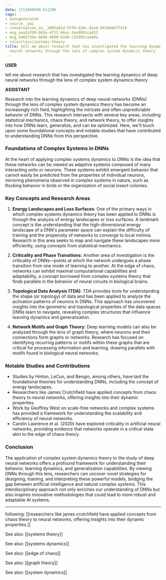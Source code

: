 ```yaml
---
date: 1711666850.611296
tags:
- autogenerated
- source__oai
- conversation_id__2803a01d-5ffd-420c-81eb-04266667f414
- msg_aaa2afd9-bb5a-4f22-b6ac-2ee9091cad13
- msg_b46b73da-bb8b-4060-b346-c31992caa9da
- colorclass/systems-theory
title: tell me about research that has investigated the learning dynamics of deep
  neural networks through the lens of complex system dynamics theory
---
```


**USER**

tell me about research that has investigated the learning dynamics of deep neural networks through the lens of complex system dynamics theory


**ASSISTANT**

Research into the learning dynamics of deep neural networks (DNNs) through the lens of complex system dynamics theory has become an increasingly rich field, highlighting the intricate and often unpredictable behavior of DNNs. This research intersects with several key areas, including statistical mechanics, chaos theory, and network theory, to offer insights into how DNNs learn, generalize, and can be optimized. Here, we'll touch upon some foundational concepts and notable studies that have contributed to understanding DNNs from this perspective.

### Foundations of Complex Systems in DNNs

At the heart of applying complex systems dynamics to DNNs is the idea that these networks can be viewed as adaptive systems composed of many interacting units or neurons. These systems exhibit emergent behavior that cannot easily be predicted from the properties of individual neurons, mirroring phenomena observed in complex systems in nature, such as flocking behavior in birds or the organization of social insect colonies.

### Key Concepts and Research Areas

1. **Energy Landscapes and Loss Surfaces**: One of the primary ways in which complex systems dynamics theory has been applied to DNNs is through the analysis of energy landscapes or loss surfaces. A landmark concept is the understanding that the high-dimensional energy landscape of a DNN's parameter space can explain the difficulty of training and the propensity of networks to converge to local minima. Research in this area seeks to map and navigate these landscapes more efficiently, using concepts from statistical mechanics.

2. **Criticality and Phase Transitions**: Another area of investigation is the criticality of DNNs—points at which the network undergoes a phase transition from one mode of learning to another. At the edge of chaos, networks can exhibit maximal computational capabilities and adaptability, a concept borrowed from complex systems theory that finds parallels in the behavior of neural circuits in biological brains.

3. **Topological Data Analysis (TDA)**: TDA provides tools for understanding the shape (or topology) of data and has been applied to analyze the activation patterns of neurons in DNNs. This approach has uncovered insights into the geometric and topological properties of the data spaces DNNs learn to navigate, revealing complex structures that influence learning dynamics and generalization.

4. **Network Motifs and Graph Theory**: Deep learning models can also be analyzed through the lens of graph theory, where neurons and their connections form graphs or networks. Research has focused on identifying recurring patterns or motifs within these graphs that are critical for processing information and learning, drawing parallels with motifs found in biological neural networks.

### Notable Studies and Contributions

- Studies by Hinton, LeCun, and Bengio, among others, have laid the foundational theories for understanding DNNs, including the concept of energy landscapes.
- Researchers like James Crutchfield have applied concepts from chaos theory to neural networks, offering insights into their dynamic properties.
- Work by Geoffrey West on scale-free networks and complex systems has provided a framework for understanding the scalability and efficiency of neural networks.
- Carolin Lawrence et al. (2020) have explored criticality in artificial neural networks, providing evidence that networks operate in a critical state akin to the edge of chaos theory.

### Conclusion

The application of complex system dynamics theory to the study of deep neural networks offers a profound framework for understanding their behavior, learning dynamics, and generalization capabilities. By viewing DNNs through this lens, researchers can uncover novel strategies for designing, training, and interpreting these powerful models, bridging the gap between artificial intelligence and natural complex systems. This interdisciplinary approach not only enriches our understanding of DNNs but also inspires innovative methodologies that could lead to more robust and adaptable AI systems.


---


following: [[researchers like james crutchfield have applied concepts from chaos theory to neural networks, offering insights into their dynamic properties.]]

See also: [[systems theory]]


See also: [[systems dynamics]]


See also: [[edge of chaos]]


See also: [[graph theory]]


See also: [[system dynamics]]
